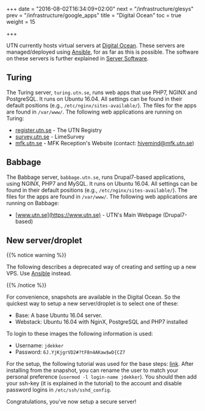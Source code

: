 +++
date = "2016-08-02T16:34:09+02:00"
next = "/infrastructure/glesys"
prev = "/infrastructure/google_apps"
title = "Digital Ocean"
toc = true
weight = 15

+++

UTN currently hosts virtual servers at [Digital
Ocean](https://www.digitalocean.com). These servers are managed/deployed using
[Ansible](/5development_tools/ansible), for as far as this is possible. The
software on these servers is further explained in [Server
Software](/4server_software).

## Turing

The Turing server, `turing.utn.se`, runs web apps that use PHP7, NGINX and
PostgreSQL. It runs on Ubuntu 16.04. All settings can be found in their default
positions (e.g., `/etc/nginx/sites-available/`). The files for the apps are
found in `/var/www/`. The following web applications are running on Turing:

- [register.utn.se](https://register.utn.se) - The UTN Registry
- [survey.utn.se](https://survey.utn.se) - LimeSurvey
- [mfk.utn.se](https://mfk.utn.se) - MFK Reception's Website (contact:
[hivemind@mfk.utn.se](mailto:Hivemind@mfk.utn.se))

## Babbage

The Babbage server, `babbage.utn.se`, runs Drupal7-based applications, using
NGINX, PHP7 and MySQL. It runs on Ubuntu 16.04. All settings can be found in
their default positions (e.g., `/etc/nginx/sites-available/`). The files for the
apps are found in `/var/www/`. The following web applications are running on
Babbage:

- [www.utn.se](https://www.utn.se) - UTN's Main Webpage (Drupal7-based)

## New server/droplet

{{% notice warning %}}

The following describes a deprecated way of creating and setting up a new VPS. Use [Ansible](/5development_tools/ansible) instead.

{{% /notice %}}

For convenience, snapshots are available in the Digital Ocean. So the quickest
way to setup a new server/droplet is to select one of these:

- Base: A base Ubuntu 16.04 server.
- Webstack: Ubuntu 16.04 with NginX, PostgreSQL and PHP7 installed

To login to these images the following information is used:

- Username: `jdekker`
- Password: `6J.YjKjgrVD2#?tF8n4AKaw$wD{CZ7`

For the setup, the following tutorial was used for the base steps:
[link](https://www.digitalocean.com/community/tutorial_series/new-ubuntu-14-04-server-checklist?utm_source=Customerio&utm_medium=Email_Internal&utm_campaign=Email_UbuntuDistroApacheWelcome).
After installing from the snapshot, you can rename the user to match your
personal preference (`usermod -l login-name jdekker`). You should then add your
ssh-key (it is explained in the tutorial) to the account and disable password
logins in `/etc/ssh/sshd_config`.

Congratulations, you've now setup a secure server!
